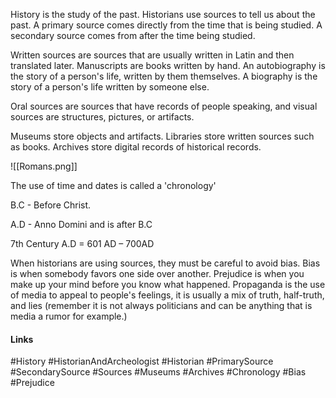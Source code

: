 History is the study of the past. Historians use sources to tell us about the past. A primary source comes directly from the time that is being studied. A secondary source comes from after the time being studied.

Written sources are sources that are usually written in Latin and then translated later. Manuscripts are books written by hand. An autobiography is the story of a person's life, written by them themselves. A biography is the story of a person's life written by someone else.

Oral sources are sources that have records of people speaking, and visual sources are structures, pictures, or artifacts.

Museums store objects and artifacts. Libraries store written sources such as books. Archives store digital records of historical records.

![[Romans.png]]

The use of time and dates is called a 'chronology'

B.C - Before Christ.

A.D - Anno Domini and is after B.C

7th Century A.D = 601 AD – 700AD

When historians are using sources, they must be careful to avoid bias. Bias is when somebody favors one side over another. Prejudice is when you make up your mind before you know what happened. Propaganda is the use of media to appeal to people's feelings, it is usually a mix of truth, half-truth, and lies (remember it is not always politicians and can be anything that is media a rumor for example.)

#### Links
#History #HistorianAndArcheologist #Historian #PrimarySource #SecondarySource #Sources #Museums #Archives #Chronology #Bias #Prejudice
